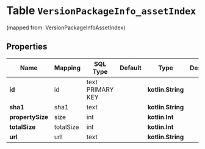 
# Table `VersionPackageInfo_assetIndex`
(mapped from: VersionPackageInfoAssetIndex)

## Properties
Name | Mapping | SQL Type | Default | Type | Description | Notes
---- | ------- | -------- | ------- | ---- | ----------- | -----
**id** | id | text PRIMARY KEY |  | **kotlin.String** |  |  [optional]
**sha1** | sha1 | text |  | **kotlin.String** |  |  [optional]
**propertySize** | size | int |  | **kotlin.Int** |  |  [optional]
**totalSize** | totalSize | int |  | **kotlin.Int** |  |  [optional]
**url** | url | text |  | **kotlin.String** |  |  [optional]







